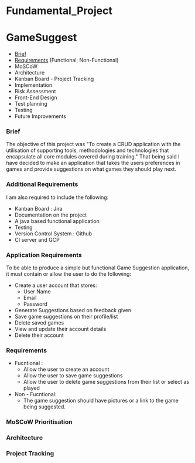 # Fundamental_Project

# GameSuggest



* [Brief](#Brief)
* [Requirements](#Requirements) (Functional, Non-Functional)
* MoSCoW
* Architecture
* Kanban Board - Project Tracking
* Implementation
* Risk Assessment
* Front-End Design
* Test planning
* Testing
* Future Improvements

### Brief

The objective of this project was "To create a CRUD application with the utilisation of supporting tools, methodologies and technologies that encapsulate all core modules covered during training."
That being said I have decided to make an application that takes the users preferences in games and provide suggestions on what games they should play next.

### Additional Requirements

I am also required to include the following:

* Kanban Board : Jira
* Documentation on the project
* A java based functional application
* Testing
* Version Control System : Github
* CI server and GCP

### Application Requirements

To be able to produce a simple but functional Game Suggestion application, it must contain or allow the user to do the following:

* Create a user account that stores:
  * User Name
  * Email
  * Password
* Generate Suggestions based on feedback given
* Save game suggestions on their profile/list
* Delete saved games
* View and update their account details
* Delete their account



### Requirements
* Fucntional :
  * Allow the user to create an account
  * Allow the user to save game suggestions
  * Allow the user to delete game suggestions from their list or select as played
* Non - Fucntional:
  * The game suggestion should have pictures or a link to the game being suggested.
### MoSCoW Prioritisation

### Architecture

### Project Tracking

